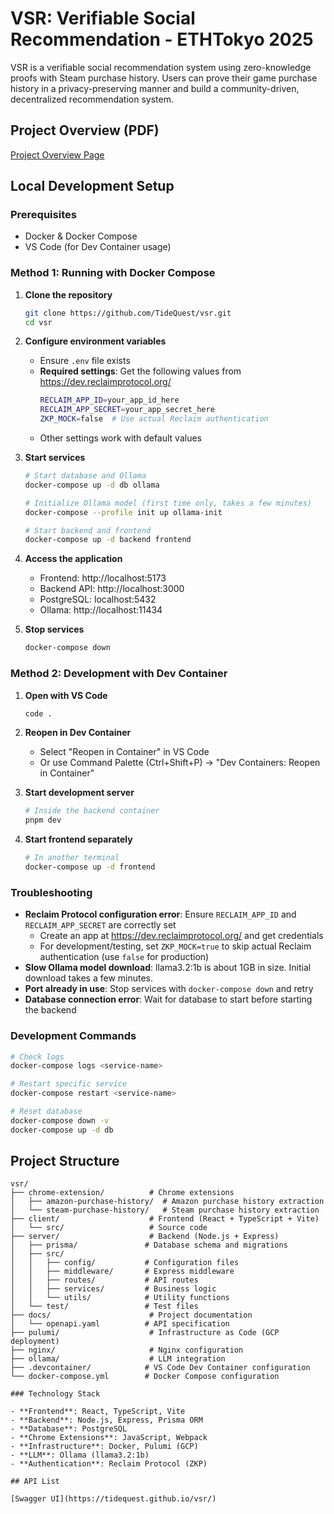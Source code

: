 # VSR: Verifiable Social Recommendation - ETHTokyo 2025

VSR is a verifiable social recommendation system using zero-knowledge proofs with Steam purchase history. Users can prove their game purchase history in a privacy-preserving manner and build a community-driven, decentralized recommendation system.

## Project Overview (PDF)

[Project Overview Page](https://tidequest.github.io/vsr/overview.html)  

## Local Development Setup

### Prerequisites

- Docker & Docker Compose
- VS Code (for Dev Container usage)

### Method 1: Running with Docker Compose

1. **Clone the repository**
   ```bash
   git clone https://github.com/TideQuest/vsr.git
   cd vsr
   ```

2. **Configure environment variables**
   - Ensure `.env` file exists
   - **Required settings**: Get the following values from https://dev.reclaimprotocol.org/
     ```bash
     RECLAIM_APP_ID=your_app_id_here
     RECLAIM_APP_SECRET=your_app_secret_here
     ZKP_MOCK=false  # Use actual Reclaim authentication
     ```
   - Other settings work with default values

3. **Start services**
   ```bash
   # Start database and Ollama
   docker-compose up -d db ollama
   
   # Initialize Ollama model (first time only, takes a few minutes)
   docker-compose --profile init up ollama-init
   
   # Start backend and frontend
   docker-compose up -d backend frontend
   ```

4. **Access the application**
   - Frontend: http://localhost:5173
   - Backend API: http://localhost:3000
   - PostgreSQL: localhost:5432
   - Ollama: http://localhost:11434

5. **Stop services**
   ```bash
   docker-compose down
   ```

### Method 2: Development with Dev Container

1. **Open with VS Code**
   ```bash
   code .
   ```

2. **Reopen in Dev Container**
   - Select "Reopen in Container" in VS Code
   - Or use Command Palette (Ctrl+Shift+P) → "Dev Containers: Reopen in Container"

3. **Start development server**
   ```bash
   # Inside the backend container
   pnpm dev
   ```

4. **Start frontend separately**
   ```bash
   # In another terminal
   docker-compose up -d frontend
   ```

### Troubleshooting

- **Reclaim Protocol configuration error**: Ensure `RECLAIM_APP_ID` and `RECLAIM_APP_SECRET` are correctly set
  - Create an app at https://dev.reclaimprotocol.org/ and get credentials
  - For development/testing, set `ZKP_MOCK=true` to skip actual Reclaim authentication (use `false` for production)
- **Slow Ollama model download**: llama3.2:1b is about 1GB in size. Initial download takes a few minutes.
- **Port already in use**: Stop services with `docker-compose down` and retry
- **Database connection error**: Wait for database to start before starting the backend

### Development Commands

```bash
# Check logs
docker-compose logs <service-name>

# Restart specific service
docker-compose restart <service-name>

# Reset database
docker-compose down -v
docker-compose up -d db
```

## Project Structure

```
vsr/
├── chrome-extension/          # Chrome extensions
│   ├── amazon-purchase-history/  # Amazon purchase history extraction
│   └── steam-purchase-history/   # Steam purchase history extraction
├── client/                    # Frontend (React + TypeScript + Vite)
│   └── src/                   # Source code
├── server/                    # Backend (Node.js + Express)
│   ├── prisma/               # Database schema and migrations
│   ├── src/
│   │   ├── config/           # Configuration files
│   │   ├── middleware/       # Express middleware
│   │   ├── routes/           # API routes
│   │   ├── services/         # Business logic
│   │   └── utils/            # Utility functions
│   └── test/                 # Test files
├── docs/                      # Project documentation
│   └── openapi.yaml          # API specification
├── pulumi/                    # Infrastructure as Code (GCP deployment)
├── nginx/                     # Nginx configuration
├── ollama/                    # LLM integration
├── .devcontainer/            # VS Code Dev Container configuration
└── docker-compose.yml        # Docker Compose configuration

### Technology Stack

- **Frontend**: React, TypeScript, Vite
- **Backend**: Node.js, Express, Prisma ORM
- **Database**: PostgreSQL
- **Chrome Extensions**: JavaScript, Webpack
- **Infrastructure**: Docker, Pulumi (GCP)
- **LLM**: Ollama (llama3.2:1b)
- **Authentication**: Reclaim Protocol (ZKP)

## API List

[Swagger UI](https://tidequest.github.io/vsr/)  
